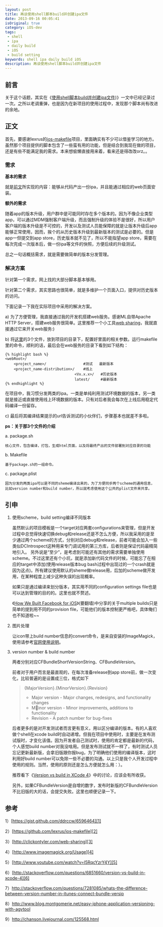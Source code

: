 ```yaml
---
layout: post
title: 再谈使用shell脚本build并创建ipa文件
date: 2013-09-16 00:05:41
isOriginal: true
category: iOS-dev
tags:
 - shell
 - ipa
 - daily build
 - iOS
 - build setting
keywords: shell ipa daily build iOS
description: 再谈使用shell脚本build并创建ipa文件
---
```


## 前言

关于这个话题，其实在《[使用shell脚本build并创建ipa文件][0])》一文中已经记录过一次。之所以老调重弹，也是因为在新项目的使用过程中，发现那个脚本尚有改进的余地。

## 正文

首先，要感谢lexrus的[ios-makefile][2]项目，里面确实有不少可以借鉴学习的地方。虽然那个项目提供的脚本包含了一些蛮有用的功能，但是结合到我现在做的项目，还是有些不能满足我的需求。本来想偷懒直接用来着，看来还是得改改orz。。

### 需求

**基本的需求**

就是[前文][0]所实现的内容：能够从代码产出一份ipa，并且能通过相应的web页面安装。

**额外的需求**

随着app的版本升级，用户群中是可能同时存在多个版本的。因为不像企业类型app，可以通过MDM强制客户端升级，而且强制升级的体验不是很好，所以用户客户端的版本升级是不可控的，开发以及测试人员能保障的就是让版本升级后app能够正常使用，因而，挨个的从历史版本升级到最新版本的测试是必要的。但是app一但提交到app store，历史版本就不见了，所以不能指望app store，需要在每次完成一次版本后，做一份ipa等文件的快照，方便后续的升级测试。

总之一句话概括需求，就是需要做简单的版本分发管理。

### 解决方案

针对第一个需求，网上找的大部分脚本基本够用。

针对第二个需求，其实思路也很简单，就是多维护一个页面入口，提供对历史版本的访问。

下面记录一下我在实际项目中采用的解决方案。

a) 为了方便管理，我直接通过我的开发机搭建web服务。感谢ML自带Apache HTTP Server，搭建web服务很简单。这里推荐一个小工具[web sharing][3]，我就直接通过它来开关web服务:)

b) 将[这里][1]的3个文件，放到项目的目录下，配置好里面的相关参数。运行makefile里的命令，顺利的话，最后会在web服务的目录下看到如下结构：

	{% highlight bash %}
	<webRoot>/
		<project_name>/                 #测试   最新版本
		<project_name-distribution>/    #线上
									<Vx.x.x>/   #历史版本
									latest/     #最新版本
	{% endhighlight %}
	
在项目中，我习惯分发两类的ipa。一类是单纯利用测试环境数据的版本，另一类就是接近或直接使用线上环境数据的版本。只有对后者我会每次在上线后用稳定代码编译一份留存。
	
c) 最后将其编译结果提示的url告诉测试的小伙伴们，步骤基本也就差不多啦。

**ps：关于那3个文件的介绍**

a. package.sh 

	核心文件，包含编译，打包，生成html页面，以及将最终产出的文件部署到对应目录的功能
		
b. Makefile
	
	基于package.sh的一组命令。
		
c. package.plist
		
	因为分发的两类ipa可以是不同的sheme编译出来的，为了方便同步两个scheme的通用信息，比如version number和build number，所以就考虑使用这个公共的plist文件来共享。

## 引申

1. 使用scheme，build setting编译不同版本
	
	虽然默认的项目模板是一个target对应两套configurations来管理，但是开发过程中总觉得快速切换debug和release还是不怎么方便，所以我采用的是至少通过两个scheme的方式，分别对应debug和release，前者可能会加入一些类似DCIntrospect这种用来专门调试用的第三方库，后者则是保证代码最精简地引入。 另外说是“至少”，是考虑到可能还有其他的需求需要单独使用scheme。不过这里还有个小坑，就是添加新代码文件的时候，可能忘了在相应的target中添加(使用release版本bug bash过程中出现过的一个crash就是因为这点)。所有建议使用默认的sheme做release用，后加的scheme做开发用，在某种程度上减少这种失误的出现概率。
	
	如果只是通过编译来划分版本，其实用不同的configuration settings file也是可以达到管理的目的的。这里也就不赘述。
	
	《[How We Built Facebook for iOS][5]》(要翻墙)中分享的关于multiple builds只是简单的提到用不同的provision file，可能他们的版本控制更严格吧，具体俺们也不知道啦~~
	
2. 图片处理
	
	让icon带上build number信息的convert命令，是来自安装的ImageMagick，使用请参考[官网使用说明][4]。

3. version number & build number

	两者分别对应CFBundleShortVersionString、CFBundleVersion。
	
	前者对于用户而言是最直观的，在每次准备release到app store前，做一次变化，比较普遍的是设置成三位，格式如下
	>{MajorVersion}.{MinorVersion}.{Revision}
	>
	> * Major version - Major changes, redesigns, and functionality changes
	> * Minor version - Minor improvements, additions to functionality
	> * Revision - A patch number for bug-fixes

	后者更多的是对开发测试者而言更有意义，用以区分编译的版本。有的人喜欢做个shell在xcode build时自动递增。但我在项目中使用时，主要是在发布测试版时，才变化该值。因为开发者自己测试时，使用的肯定都是最新的代码，个人感觉build number对我没啥用。但是发布测试就不一样了，有时测试人员忘记更新最新版，会拿旧版跟你报bug，为了明确他们使用的编译版本，这时利用好build number可以免除一些不必要的沟通。以上只是我个人开发过程中使用的规则。当然，使用的原则还是怎么方便就怎么用：）。
	
	推荐看下《[Version vs build in XCode 4][6]》中的讨论，应该会有所收获。
	
	另外，如果CFBundleVersion是自增的数字，发布时新版的CFBundleVersion不比旧版的大的话，会提交失败。这里也顺便记录一下。

## 参考
	
1）[https://gist.github.com/ddrccw/6596464][1]

2）[https://github.com/lexrus/ios-makefile][2]

3）[http://clickontyler.com/web-sharing][3]

4）[http://www.imagemagick.org/Usage][4]

5）[http://www.youtube.com/watch?v=I5RqcYzrY4Y][5]

6）[http://stackoverflow.com/questions/6851660/version-vs-build-in-xcode-4][6]

7）<http://stackoverflow.com/questions/7281085/whats-the-difference-between-version-number-in-itunes-connect-bundle-versio>

8）<http://www.blog.montgomerie.net/easy-iphone-application-versioning-with-agvtool>

9）<http://chanson.livejournal.com/125568.html>


[0]: http://ddrccw.github.io/2013/01/29/daily-build-and-create-ipa-using-shell-script/

[1]: https://gist.github.com/ddrccw/6596464 "new package shell"

[2]: https://github.com/lexrus/ios-makefile "ios-makefile"

[3]: http://clickontyler.com/web-sharing/  "web-sharing"

[4]: http://www.imagemagick.org/Usage/ "imagemagick usage"

[5]: http://www.youtube.com/watch?v=I5RqcYzrY4Y "How We Built Facebook for iOS"
[6]: http://stackoverflow.com/questions/6851660/version-vs-build-in-xcode-4


